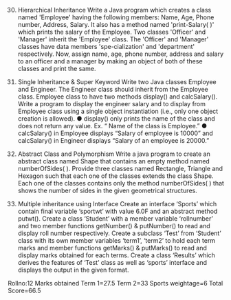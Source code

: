 30. Hierarchical Inheritance
Write a Java program which creates a class named 'Employee' having the following members: Name, Age, Phone number, Address, Salary. It also has a method named 'print-Salary( )' which prints the salary of the Employee. Two classes 'Officer' and 'Manager' inherit the 'Employee' class. The 'Officer' and 'Manager' classes have data members 'spe-cialization' and 'department' respectively. Now, assign name, age, phone number, address and salary to an officer and a manager by making an object of both of these classes and print the same.

31. Single Inheritance & Super Keyword
Write two Java classes Employee and Engineer. The Engineer class should inherit from the Employee class. Employee class to have two methods display() and calcSalary(). Write a program to display the engineer salary and to display from Employee class using a single object instantiation (i.e., only one object creation is allowed).
● display() only prints the name of the class and does not return any value. Ex. “ Name of the class is Employee.”
● calcSalary() in Employee displays “Salary of employee is 10000” and calcSalary() in Engineer displays
“Salary of an employee is 20000.”

32. Abstract Class and Polymorphism
Write a java program to create an abstract class named Shape that contains an empty method named numberOfSides( ). Provide three classes named Rectangle, Triangle and Hexagon such that each one of the classes extends the class Shape. Each one of the classes contains only the method numberOfSides( ) that
shows the number of sides in the given geometrical structures.
33. Multiple inheritance using Interface
Create an interface ‘Sports’ which contain final variable ‘sportwt’ with value 6.0F and an abstract method
putwt().
Create a class ‘Student’ with a member variable ‘rollnumber’ and two member functions getNumber() &
putNumber() to read and display roll number respectively.
Create a subclass ‘Test’ from ‘Student’ class with its own member variables ‘term1’, ‘term2’ to hold each
term marks and member functions getMarks() & putMarks() to read and display marks obtained for each
terms.
Create a class ‘Results’ which derives the features of ‘Test’ class as well as ‘sports’ interface and displays the output in the given format.

Rollno:12
Marks obtained
Term 1=27.5
Term 2=33
Sports weightage=6
Total Score=66.5
